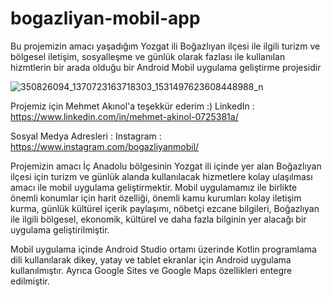 # bogazliyan-mobil-app
Bu projemizin amacı yaşadığım Yozgat ili Boğazlıyan ilçesi ile ilgili turizm ve bölgesel iletişim, sosyalleşme ve günlük olarak fazlası ile kullanılan hizmtlerin bir arada olduğu bir Android Mobil uygulama geliştirme projesidir

![350826094_1370723163718303_1531497623608448988_n](https://github.com/denizzhansahin/bogazliyan-mobil-app/assets/95483485/e02ee35f-d147-4fa2-833e-f4b3981fd692)


Projemiz için Mehmet Akınol'a teşekkür ederim :) LinkedIn : https://www.linkedin.com/in/mehmet-akinol-0725381a/

Sosyal Medya Adresleri : Instagram : https://www.instagram.com/bogazliyanmobil/

Projemizin amacı İç Anadolu bölgesinin Yozgat ili içinde yer alan Boğazlıyan ilçesi için turizm ve günlük alanda kullanılacak hizmetlere kolay ulaşılması amacı ile mobil uygulama geliştirmektir. Mobil uygulamamız ile birlikte önemli konumlar için harit özelliği, önemli kamu kurumları kolay iletişim kurma, günlük kültürel içerik paylaşımı, nöbetçi ezcane bilgileri, Boğazlıyan ile ilgili bölgesel, ekonomik, kültürel ve daha fazla bilginin yer alacağı bir uygulama geliştirilmiştir.

Mobil uygulama içinde Android Studio ortamı üzerinde Kotlin programlama dili kullanılarak dikey, yatay ve tablet ekranlar için Android uygulama kullanılmıştır. Ayrıca Google Sites ve Google Maps özellikleri entegre edilmiştir.
